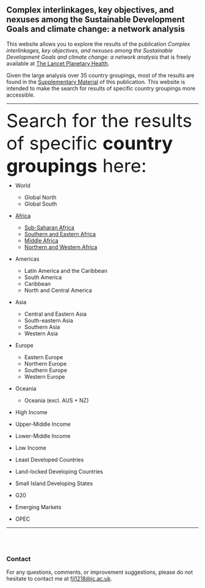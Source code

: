## Complex interlinkages, key objectives, and nexuses among the Sustainable Development Goals and climate change: a network analysis

This website allows you to explore the results of the publication *Complex interlinkages, key objectives, and nexuses among the Sustainable Development Goals and climate change: a network analysis* that is freely available at [The Lancet Planetary Health](https://www.thelancet.com/journals/lanplh/article/PIIS2542-5196(22)00070-5/fulltext).

Given the large analysis over 35 country groupings, most of the results are found in the [Supplementary Material](https://www.thelancet.com/journals/lanplh/article/PIIS2542-5196(22)00070-5/fulltext#supplementaryMaterial) of this publication. This website is intended to make the search for results of specific country groupings more accessible.

---

<font size="20">Search for the results of specific **country groupings** here:</font>

- World
    - Global North
    - Global South

- [Africa](https://github.com/felix-laumann/SDG-networks/blob/gh-pages/Results/Africa/Africa.md)
    - [Sub-Saharan Africa](https://github.com/felix-laumann/SDG-networks/blob/gh-pages/Results/Africa/Sub-Saharan_Africa.md)
    - [Southern and Eastern Africa](https://github.com/felix-laumann/SDG-networks/blob/gh-pages/Results/Africa/Southern_and_Eastern_Africa.md)
    - [Middle Africa](https://github.com/felix-laumann/SDG-networks/blob/gh-pages/Results/Africa/Middle_Africa.md)
    - [Northern and Western Africa](https://github.com/felix-laumann/SDG-networks/blob/gh-pages/Results/Africa/Northern_and_Western_Africa.md)

- Americas 
    - Latin America and the Caribbean
    - South America
    - Caribbean
    - North and Central America
    
- Asia
    - Central and Eastern Asia
    - South-eastern Asia
    - Southern Asia
    - Western Asia
    
- Europe
    - Eastern Europe
    - Northern Europe
    - Southern Europe
    - Western Europe

- Oceania
    - Oceania (excl. AUS + NZ)

- High Income
- Upper-Middle Income
- Lower-Middle Income
- Low Income

- Least Developed Countries
- Land-locked Developing Countries
- Small Island Developing States
- G20
- Emerging Markets
- OPEC


---





<br>
<br>

### Contact

For any questions, comments, or improvement suggestions, please do not hesitate to contact me at [fjl1218@ic.ac.uk](mailto:fjl1218@ic.ac.uk).
